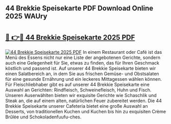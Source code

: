 ## 44 Brekkie Speisekarte PDF Download Online 2025 WAUry

# <h2><a href="http://gcegtb.nevu.top/?p=44+Brekkie+Speisekarte">🔗 👉🔴 44 Brekkie Speisekarte 2025 PDF</a></h2>

[![44 Brekkie Speisekarte 2025 PDF](https://i.imgur.com/dBaPXMq.png)](http://gcegtb.nevu.top/?p=44+Brekkie+Speisekarte)
In einem Restaurant oder Café ist das Menü des Essens nicht nur eine Liste der angebotenen Gerichte, sondern auch eine Gelegenheit für Sie, etwas zu finden, das für Ihren Geschmack köstlich und passend ist. Auf unserer 44 Brekkie Speisekarte bieten wir einen Salatbereich an, in dem Sie aus frischen Gemüse- und Obstsalaten für eine gesunde Ernährung und ein leckeres Mittagessen wählen können. Für Fleischliebhaber gibt es auf unserer 44 Brekkie Speisekarte eine Auswahl an Gerichten: Rindfleisch, Schweinefleisch, Huhn und Fisch. Unseren Auserwählten bieten wir exquisite Gerichte wie Schaschlik und Steak an, die auf einem alten, natürlichen Feuer zubereitet werden. Die 44 Brekkie Speisekarte unserer Cafeteria bietet eine große Auswahl an Desserts, von traditionellen Kuchen und Kuchen bis hin zu exquisiten Crème Brûlée und Schokoladenfuufu-ches.

